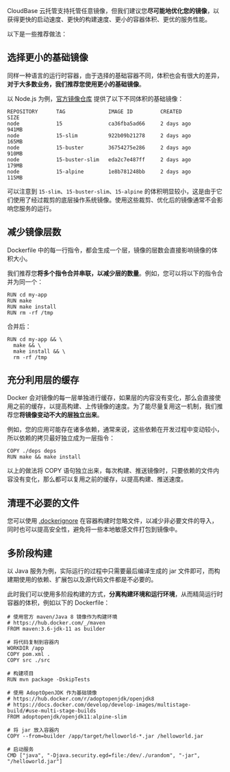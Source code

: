 CloudBase 云托管支持托管任意镜像，但我们建议您**尽可能地优化您的镜像**，以获得更快的启动速度、更快的构建速度、更小的容器体积、更优的服务性能。

以下是一些推荐做法：

## 选择更小的基础镜像

同样一种语言的运行时容器，由于选择的基础容器不同，体积也会有很大的差异，**对于大多数业务，我们推荐您使用更小的基础镜像**。

以 Node.js 为例，[官方镜像仓库](https://hub.docker.com/_/node) 提供了以下不同体积的基础镜像：

```
REPOSITORY      TAG              IMAGE ID         CREATED          SIZE
node            15               ca36fba5ad66     2 days ago       941MB
node            15-slim          922b09b21278     2 days ago       165MB
node            15-buster        36754275e286     2 days ago       910MB
node            15-buster-slim   eda2c7e487ff     2 days ago       179MB
node            15-alpine        1e8b781248bb     2 days ago       115MB
```

可以注意到 `15-slim`、`15-buster-slim`、`15-alpine` 的体积明显较小，这是由于它们使用了经过裁剪的底层操作系统镜像。使用这些裁剪、优化后的镜像通常不会影响您服务的运行。

## 减少镜像层数

Dockerfile 中的每一行指令，都会生成一个层，镜像的层数会直接影响镜像的体积大小。

我们推荐您**将多个指令合并串联，以减少层的数量**。例如，您可以将以下的指令合并为同一个：

```docker
RUN cd my-app
RUN make
RUN make install
RUN rm -rf /tmp
```

合并后：

```docker
RUN cd my-app && \
  make && \
  make install && \
  rm -rf /tmp
```

## 充分利用层的缓存

Docker 会对镜像的每一层单独进行缓存，如果层的内容没有变化，那么会直接使用之前的缓存，以提高构建、上传镜像的速度。为了能尽量复用这一机制，我们推荐您**将镜像变动不大的层独立出来**。

例如，您的应用可能存在诸多依赖，通常来说，这些依赖在开发过程中变动较小，所以依赖的拷贝最好独立成为一层指令：

```docker
COPY ./deps deps
RUN make && make install
```

以上的做法将 COPY 语句独立出来，每次构建、推送镜像时，只要依赖的文件内容没有变化，那么都可以复用之前的缓存，以提高构建、推送速度。

## 清理不必要的文件

您可以使用 [.dockerignore](https://docs.docker.com/engine/reference/builder/#dockerignore-file) 在容器构建时忽略文件，以减少非必要文件的导入，同时也可以提高安全性，避免将一些本地敏感文件打包到镜像中。

## 多阶段构建

以 Java 服务为例，实际运行的过程中只需要最后编译生成的 jar 文件即可，而构建期使用的依赖、扩展包以及源代码文件都是不必要的。

此时我们可以使用多阶段构建的方式，**分离构建环境和运行环境**，从而精简运行时容器的体积，例如以下的 Dockerfile：

```docker
# 使用官方 maven/Java 8 镜像作为构建环境
# https://hub.docker.com/_/maven
FROM maven:3.6-jdk-11 as builder

# 将代码复制到容器内
WORKDIR /app
COPY pom.xml .
COPY src ./src

# 构建项目
RUN mvn package -DskipTests

# 使用 AdoptOpenJDK 作为基础镜像
# https://hub.docker.com/r/adoptopenjdk/openjdk8
# https://docs.docker.com/develop/develop-images/multistage-build/#use-multi-stage-builds
FROM adoptopenjdk/openjdk11:alpine-slim

# 将 jar 放入容器内
COPY --from=builder /app/target/helloworld-*.jar /helloworld.jar

# 启动服务
CMD ["java", "-Djava.security.egd=file:/dev/./urandom", "-jar", "/helloworld.jar"]
```
